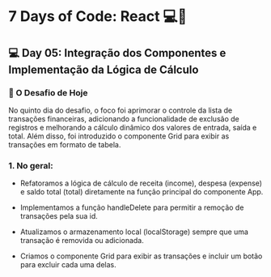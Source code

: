 # 7 Days of Code: React 💻💸

## 💻 Day 05: Integração dos Componentes e Implementação da Lógica de Cálculo

### 🚀 O Desafio de Hoje

No quinto dia do desafio, o foco foi aprimorar o controle da lista de transações financeiras, adicionando a funcionalidade de exclusão de registros e melhorando a cálculo dinâmico dos valores de entrada, saída e total. Além disso, foi introduzido o componente Grid para exibir as transações em formato de tabela.


### 1. No geral: 

- Refatoramos a lógica de cálculo de receita (income), despesa (expense) e saldo total (total) diretamente na função principal do componente App.

- Implementamos a função handleDelete para permitir a remoção de transações pela sua id.

- Atualizamos o armazenamento local (localStorage) sempre que uma transação é removida ou adicionada.

- Criamos o componente Grid para exibir as transações e incluir um botão para excluir cada uma delas.

